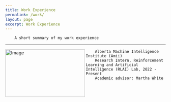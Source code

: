 ```yaml
---
title: Work Experience
permalink: /work/
layout: page
excerpt: Work Experience
---
```


        A short summary of my work experience
<hr>

<img align = "left" src="https://www.amii.ca/media/images/meta.2e16d0ba.fill-1370x800.jpg" alt="Image" width="250" height="150">

        Alberta Machine Intelligence Institute (Amii)
        Research Intern, Reinforcement Learning and Artificial Intelligence (RLAI) Lab, 2022 - Present
        Academic advisor: Martha White

